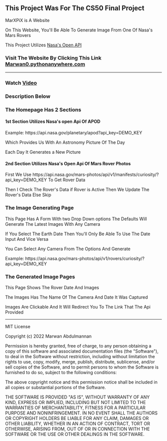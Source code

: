 <h2> This Project Was For The CS50 Final Project</h2>
<p>MarXPiX is A Website</p>
<p>On This Website, You'll Be Able To Generate Image From One Of Nasa's Mars Rovers</p>
<p>This Project Utilizes <a href="https://api.nasa.gov">Nasa's Open API</a></p>
<h3>Visit The Website By Clicking This Link <a href="https://Marwan0.pythonanywhere.com">Marwan0.pythonanywhere.com</a>
<hr>
<h3>Watch <a href="https://youtu.be/QKJfbT1N5oE">Video</a>
<h3>Description Below</h3>
<section>
    <h3>The Homepage Has 2 Sections</h3>
    <h4>1st Section Utilizes Nasa's open Api Of APOD</h4>
    <p>Example: https://api.nasa.gov/planetary/apod?api_key=DEMO_KEY</p>
    <p>Which Provides Us With An Astronomy Picture Of The Day</p>
    <p>Each Day It Generates a New Picture</p>
    <h4>2nd Section Utilizes Nasa's Open Api Of Mars Rover Photos</h4>
    <p>First We Use https://api.nasa.gov/mars-photos/api/v1/manifests/curiosity/?api_key=DEMO_KEY To Get Rover Data</p>
    <p>Then I Check The Rover's Data if Rover is Active Then We Update The Rover's Data Else Skip</p>
</section>
<section>
    <h3>The Image Generating Page</h3>
    <p>This Page Has A Form With two Drop Down options The Defaults Will Generate The Latest Images With Any Camera</p>
    <p>If You Select The Earth Date Then You'll Only Be Able To Use The Date Input And Vice Versa</p>
    <p>You Can Select Any Camera From The Options And Generate</p>
    <p>Example: https://api.nasa.gov/mars-photos/api/v1/rovers/curiosity/?api_key=DEMO_KEY</p>
</section>
<section>
    <h3>The Generated Image Pages</h3>
    <p>This Page Shows The Rover Date And Images</p>
    <p>The Images Has The Name Of The Camera And Date It Was Captured</p>
    <p>Images Are Clickable And It Will Redirect You To The Link That The Api Provided</p>
</section>
<hr>
MIT License

Copyright (c) 2022 Marwan Abdulmannan

Permission is hereby granted, free of charge, to any person obtaining a copy
of this software and associated documentation files (the "Software"), to deal
in the Software without restriction, including without limitation the rights
to use, copy, modify, merge, publish, distribute, sublicense, and/or sell
copies of the Software, and to permit persons to whom the Software is
furnished to do so, subject to the following conditions:

The above copyright notice and this permission notice shall be included in all
copies or substantial portions of the Software.

THE SOFTWARE IS PROVIDED "AS IS", WITHOUT WARRANTY OF ANY KIND, EXPRESS OR
IMPLIED, INCLUDING BUT NOT LIMITED TO THE WARRANTIES OF MERCHANTABILITY,
FITNESS FOR A PARTICULAR PURPOSE AND NONINFRINGEMENT. IN NO EVENT SHALL THE
AUTHORS OR COPYRIGHT HOLDERS BE LIABLE FOR ANY CLAIM, DAMAGES OR OTHER
LIABILITY, WHETHER IN AN ACTION OF CONTRACT, TORT OR OTHERWISE, ARISING FROM,
OUT OF OR IN CONNECTION WITH THE SOFTWARE OR THE USE OR OTHER DEALINGS IN THE
SOFTWARE.
